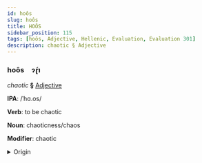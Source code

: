 ```yaml
---
id: hoôs
slug: hoôs
title: HOÔS
sidebar_position: 115
tags: [hoôs, Adjective, Hellenic, Evaluation, Evaluation 301]
description: chaotic § Adjective
---
```


### hoôs&emsp;<span kind="abugida">ɂɽ́ı</span>

*chaotic* **§** [Adjective](../../tags/Adjective)

**IPA**: /ˈhɑ.os/

**Verb**: to be chaotic

**Noun**: chaoticness/chaos

**Modifier**: chaotic

<details>
    <summary>Origin</summary>
    Greek χάος cháos /ˈxa.os/<br/>
    <em>Hellenic Language Family</em>
</details>